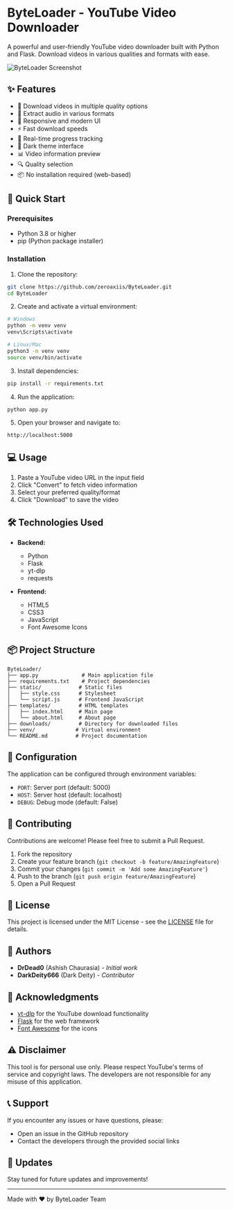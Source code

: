 # ByteLoader - YouTube Video Downloader

A powerful and user-friendly YouTube video downloader built with Python and Flask. Download videos in various qualities and formats with ease.

![ByteLoader Screenshot](screenshot.png)

## ✨ Features

- 🎥 Download videos in multiple quality options
- 🎵 Extract audio in various formats
- 📱 Responsive and modern UI
- ⚡ Fast download speeds
- 🔄 Real-time progress tracking
- 🎨 Dark theme interface
- 📊 Video information preview
- 🔍 Quality selection
- 📦 No installation required (web-based)

## 🚀 Quick Start

### Prerequisites

- Python 3.8 or higher
- pip (Python package installer)

### Installation

1. Clone the repository:
```bash
git clone https://github.com/zeroaxiis/ByteLoader.git
cd ByteLoader
```

2. Create and activate a virtual environment:
```bash
# Windows
python -m venv venv
venv\Scripts\activate

# Linux/Mac
python3 -m venv venv
source venv/bin/activate
```

3. Install dependencies:
```bash
pip install -r requirements.txt
```

4. Run the application:
```bash
python app.py
```

5. Open your browser and navigate to:
```
http://localhost:5000
```

## 💻 Usage

1. Paste a YouTube video URL in the input field
2. Click "Convert" to fetch video information
3. Select your preferred quality/format
4. Click "Download" to save the video

## 🛠️ Technologies Used

- **Backend:**
  - Python
  - Flask
  - yt-dlp
  - requests

- **Frontend:**
  - HTML5
  - CSS3
  - JavaScript
  - Font Awesome Icons

## 📦 Project Structure

```
ByteLoader/
├── app.py              # Main application file
├── requirements.txt    # Project dependencies
├── static/            # Static files
│   ├── style.css      # Stylesheet
│   └── script.js      # Frontend JavaScript
├── templates/         # HTML templates
│   ├── index.html     # Main page
│   └── about.html     # About page
├── downloads/         # Directory for downloaded files
├── venv/             # Virtual environment
└── README.md         # Project documentation
```

## 🔧 Configuration

The application can be configured through environment variables:

- `PORT`: Server port (default: 5000)
- `HOST`: Server host (default: localhost)
- `DEBUG`: Debug mode (default: False)

## 🤝 Contributing

Contributions are welcome! Please feel free to submit a Pull Request.

1. Fork the repository
2. Create your feature branch (`git checkout -b feature/AmazingFeature`)
3. Commit your changes (`git commit -m 'Add some AmazingFeature'`)
4. Push to the branch (`git push origin feature/AmazingFeature`)
5. Open a Pull Request

## 📝 License

This project is licensed under the MIT License - see the [LICENSE](LICENSE) file for details.

## 👥 Authors

- **DrDead0** (Ashish Chaurasia) - *Initial work*
- **DarkDeity666** (Dark Deity) - *Contributor*

## 🙏 Acknowledgments

- [yt-dlp](https://github.com/yt-dlp/yt-dlp) for the YouTube download functionality
- [Flask](https://flask.palletsprojects.com/) for the web framework
- [Font Awesome](https://fontawesome.com/) for the icons

## ⚠️ Disclaimer

This tool is for personal use only. Please respect YouTube's terms of service and copyright laws. The developers are not responsible for any misuse of this application.

## 📞 Support

If you encounter any issues or have questions, please:
- Open an issue in the GitHub repository
- Contact the developers through the provided social links

## 🔄 Updates

Stay tuned for future updates and improvements!

---

Made with ❤️ by ByteLoader Team
